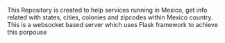 This Repository is created to help services running in Mexico, get info related with states, cities, colonies and zipcodes within Mexico country.
This is a websocket based server which uses Flask framework to achieve this porpouse

